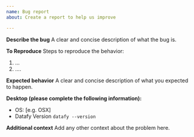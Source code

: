 ```yaml
---
name: Bug report
about: Create a report to help us improve

---
```


**Describe the bug**
A clear and concise description of what the bug is.

**To Reproduce**
Steps to reproduce the behavior:
1. ...
2. ....

**Expected behavior**
A clear and concise description of what you expected to happen.

**Desktop (please complete the following information):**
 - OS: [e.g. OSX]
 - Datafy Version `datafy --version`

**Additional context**
Add any other context about the problem here.
